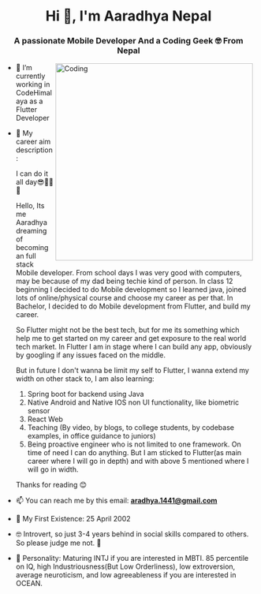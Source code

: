 <h1 align="center">Hi 👋, I'm Aaradhya Nepal</h1>
<h3 align="center">A passionate Mobile Developer And a Coding Geek 🤓 From Nepal</h3>
<img align="right" alt="Coding" width="400" src="https://cdnb.artstation.com/p/assets/images/images/028/991/999/original/anna-havrylyukh-.gif?1596125112">

- 🔭 I’m currently working in CodeHimalaya as a Flutter Developer

- 🌱 My career aim description:

    I can do it all day😎🤙🏻🔥

    Hello,
    Its me Aaradhya dreaming of becoming an full stack Mobile developer.
    From school days I was very good with computers, may be because of my dad being techie kind of person.
    In class 12 beginning I decided to do Mobile development so I learned java, joined lots of online/physical course and choose my career as per that.
    In Bachelor, I decided to do Mobile development from Flutter, and build my career.
    
    So Flutter might not be the best tech, but for me its something which help me to get started on my career and get exposure to the real world tech market. In Flutter I am in stage where I can build any app, obviously by googling if any issues faced on the middle.
    
    But in future I don't wanna be limit my self to Flutter, I wanna extend my width on other stack to,
    I am also learning:
    1) Spring boot for backend using Java
    2) Native Android and Native IOS non UI functionality, like biometric sensor
    3) React Web
    4) Teaching (By video, by blogs, to college students, by codebase examples, in office guidance to juniors)
    5) Being proactive engineer who is not limited to one framework. On time of need I can do anything. But I am sticked to Flutter(as main career where I will go in depth) and with above 5 mentioned where I will go in width.
    
    Thanks for reading 😊

- 📫 You can reach me by this email: **aradhya.1441@gmail.com**

- 🥳 My First Existence: 25 April 2002

- 🤓 Introvert, so just 3-4 years behind in social skills compared to others. So please judge me not. 🥺

- 🥴 Personality: Maturing INTJ if you are interested in MBTI. 85 percentile on IQ, high Industriousness(But Low Orderliness), low extroversion, average neuroticism, and low agreeableness if you are interested in OCEAN.
